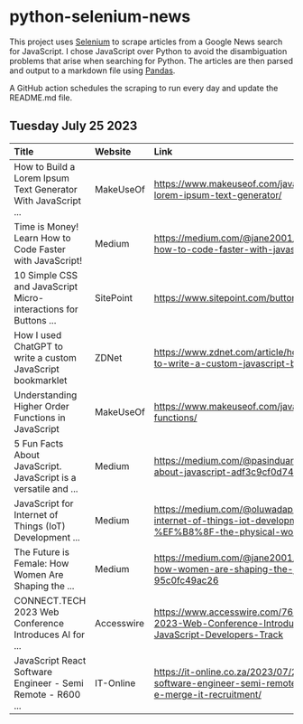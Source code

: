 # python-selenium-news

This project uses [Selenium](https://www.seleniumhq.org/) to scrape articles from a Google News search for JavaScript.
I chose JavaScript over Python to avoid the disambiguation problems that arise when searching for Python.
The articles are then parsed and output to a markdown file using [Pandas](https://pandas.pydata.org/).

A GitHub action schedules the scraping to run every day and update the README.md file.

## Tuesday July 25 2023


| Title                                                           | Website    | Link                                                                                                                                  |
|:----------------------------------------------------------------|:-----------|:--------------------------------------------------------------------------------------------------------------------------------------|
| How to Build a Lorem Ipsum Text Generator With JavaScript ...   | MakeUseOf  | https://www.makeuseof.com/javascript-vite-build-lorem-ipsum-text-generator/                                                           |
| Time is Money! Learn How to Code Faster with JavaScript!        | Medium     | https://medium.com/@jane2001/time-is-money-learn-how-to-code-faster-with-javascript-846260d94120                                      |
| 10 Simple CSS and JavaScript Micro-interactions for Buttons ... | SitePoint  | https://www.sitepoint.com/button-micro-interactions/                                                                                  |
| How I used ChatGPT to write a custom JavaScript bookmarklet     | ZDNet      | https://www.zdnet.com/article/how-i-used-chatgpt-to-write-a-custom-javascript-bookmarklet/                                            |
| Understanding Higher Order Functions in JavaScript              | MakeUseOf  | https://www.makeuseof.com/javascript-higher-order-functions/                                                                          |
| 5 Fun Facts About JavaScript. JavaScript is a versatile and ... | Medium     | https://medium.com/@pasinduanuhas/5-fun-facts-about-javascript-adf3c9cf0d74                                                           |
| JavaScript for Internet of Things (IoT) ‍ Development ...       | Medium     | https://medium.com/@oluwadaprof/javascript-for-internet-of-things-iot-development-connecting-%EF%B8%8F-the-physical-world-2b930a630f0 |
| The Future is Female: How Women Are Shaping the ...             | Medium     | https://medium.com/@jane2001/the-future-is-female-how-women-are-shaping-the-javascript-landscape-95c0fc49ac26                         |
| CONNECT.TECH 2023 Web Conference Introduces AI for ...          | Accesswire | https://www.accesswire.com/769403/CONNECTTECH-2023-Web-Conference-Introduces-AI-for-JavaScript-Developers-Track                       |
| JavaScript React Software Engineer - Semi Remote - R600 ...     | IT-Online  | https://it-online.co.za/2023/07/21/javascript-react-software-engineer-semi-remote-r600-per-hour-at-e-merge-it-recruitment/            |